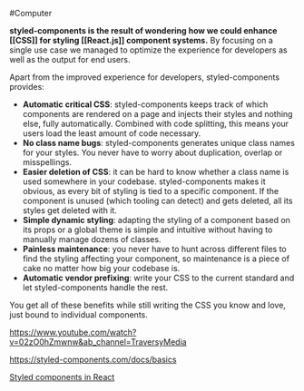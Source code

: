 #Computer 

**styled-components is the result of wondering how we could enhance [[CSS]] for styling [[React.js]] component systems.** By focusing on a single use case we managed to optimize the experience for developers as well as the output for end users.

Apart from the improved experience for developers, styled-components provides:

-   **Automatic critical CSS**: styled-components keeps track of which components are rendered on a page and injects their styles and nothing else, fully automatically. Combined with code splitting, this means your users load the least amount of code necessary.
-   **No class name bugs**: styled-components generates unique class names for your styles. You never have to worry about duplication, overlap or misspellings.
-   **Easier deletion of CSS**: it can be hard to know whether a class name is used somewhere in your codebase. styled-components makes it obvious, as every bit of styling is tied to a specific component. If the component is unused (which tooling can detect) and gets deleted, all its styles get deleted with it.
-   **Simple dynamic styling**: adapting the styling of a component based on its props or a global theme is simple and intuitive without having to manually manage dozens of classes.
-   **Painless maintenance**: you never have to hunt across different files to find the styling affecting your component, so maintenance is a piece of cake no matter how big your codebase is.
-   **Automatic vendor prefixing**: write your CSS to the current standard and let styled-components handle the rest.

You get all of these benefits while still writing the CSS you know and love, just bound to individual components.


https://www.youtube.com/watch?v=02zO0hZmwnw&ab_channel=TraversyMedia

https://styled-components.com/docs/basics

[Styled components in React](https://www.youtube.com/watch?v=FSCSdAlLsYM&list=PLC3y8-rFHvwgu-G08-7ovbN9EyhF_cltM)
